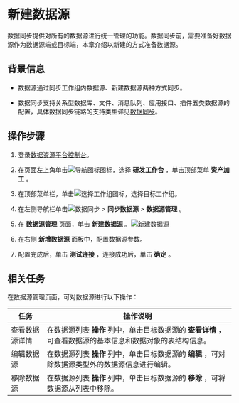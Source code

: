新建数据源 
==========================

数据同步提供对所有的数据源进行统一管理的功能。数据同步前，需要准备好数据源作为数据源端或目标端，本章介绍以新建的方式准备数据源。

背景信息 
-------------------------

* 数据源通过同步工作组内数据源、新建数据源两种方式同步。

  

* 数据同步支持关系型数据库、文件、消息队列、应用接口、插件五类数据源的配置，具体数据同步链路的支持类型详见[数据同步](/cn.zh-CN/产品简介/使用限制.md)。

  




操作步骤 
-------------------------

1. 登录[数据资源平台控制台](https://dataq.console.aliyun.com)。

   

2. 在页面左上角单击![导航图标 ](https://static-aliyun-doc.oss-accelerate.aliyuncs.com/assets/img/zh-CN/6402159161/p268802.png)图标，选择 **研发工作台** ，单击顶部菜单 **资产加工** 。

   

3. 在顶部菜单栏，单击![选择工作组](https://static-aliyun-doc.oss-accelerate.aliyuncs.com/assets/img/zh-CN/8779023261/p282243.png)图标，选择目标工作组。

   

4. 在左侧导航栏单击![数据同步](https://static-aliyun-doc.oss-accelerate.aliyuncs.com/assets/img/zh-CN/8779023261/p282268.png) \> **同步数据源** \> **数据源管理** 。

   

5. 在 **数据源管理** 页面，单击 **新建数据源** 。![新建数据源](https://static-aliyun-doc.oss-accelerate.aliyuncs.com/assets/img/zh-CN/2417223261/p282323.png)

   

6. 在右侧 **新增数据源** 面板中，配置数据源参数。

   

7. 配置完成后，单击 **测试连接** ，连接成功后，单击 **确定** 。

   




相关任务 
-------------------------

在数据源管理页面，可对数据源进行以下操作：


|   任务    |                            操作说明                             |
|---------|-------------------------------------------------------------|
| 查看数据源详情 | 在数据源列表 **操作** 列中，单击目标数据源的 **查看详情** ，可查看数据源的基本信息和数据对象的表结构信息。 |
| 编辑数据源   | 在数据源列表 **操作** 列中，单击目标数据源的 **编辑** ，可对除数据源类型外的数据源信息进行编辑。      |
| 移除数据源   | 在数据源列表 **操作** 列中，单击目标数据源的 **移除** ，可将数据源从列表中移除。              |



